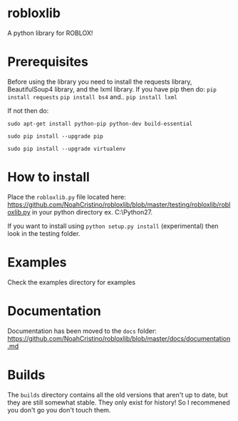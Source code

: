 # robloxlib
A python library for ROBLOX!
# Prerequisites
Before using the library you need to install the requests library, BeautifulSoup4 library, and the lxml library.
If you have pip then do: `pip install requests`
`pip install bs4`
and..
`pip install lxml`

If not then do:

`sudo apt-get install python-pip python-dev build-essential`

`sudo pip install --upgrade pip`

`sudo pip install --upgrade virtualenv`
# How to install
Place the `robloxlib.py` file located here: https://github.com/NoahCristino/robloxlib/blob/master/testing/robloxlib/robloxlib.py in your python directory ex. C:\Python27.

If you want to install using `python setup.py install` (experimental) then look in the testing folder.

# Examples
Check the examples directory for examples
# Documentation
Documentation has been moved to the `docs` folder: https://github.com/NoahCristino/robloxlib/blob/master/docs/documentation.md
# Builds
The `builds` directory contains all the old versions that aren't up to date, but they are still somewhat stable. They only exist for history! So I recommened you don't go you don't touch them.
